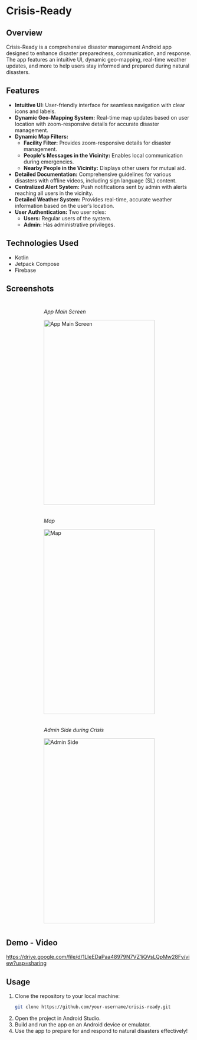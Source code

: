 # Crisis-Ready

## Overview
Crisis-Ready is a comprehensive disaster management Android app designed to enhance disaster preparedness, communication, and response. The app features an intuitive UI, dynamic geo-mapping, real-time weather updates, and more to help users stay informed and prepared during natural disasters.

## Features
- **Intuitive UI:** User-friendly interface for seamless navigation with clear icons and labels.
- **Dynamic Geo-Mapping System:** Real-time map updates based on user location with zoom-responsive details for accurate disaster management.
- **Dynamic Map Filters:**
  - **Facility Filter:** Provides zoom-responsive details for disaster management.
  - **People's Messages in the Vicinity:** Enables local communication during emergencies.
  - **Nearby People in the Vicinity:** Displays other users for mutual aid.
- **Detailed Documentation:** Comprehensive guidelines for various disasters with offline videos, including sign language (SL) content.
- **Centralized Alert System:** Push notifications sent by admin with alerts reaching all users in the vicinity.
- **Detailed Weather System:** Provides real-time, accurate weather information based on the user’s location.
- **User Authentication:** Two user roles:
  - **Users:** Regular users of the system.
  - **Admin:** Has administrative privileges.

## Technologies Used
- Kotlin
- Jetpack Compose
- Firebase

## Screenshots
<div style="display: flex; flex-wrap: wrap; justify-content: center;">
    <div style="margin: 10px;">
        <p><em>App Main Screen</em></p>
        <img src="https://github.com/user-attachments/assets/dc0fd793-cab1-4621-ae95-9111b99f9175" alt="App Main Screen" width="300" height="500">
    </div>
    <div style="margin: 10px;">
        <p><em>Map</em></p>
        <img src="https://github.com/user-attachments/assets/25d7215e-6f16-4080-a0b6-840acfe82ffa" alt="Map" width="300" height="500">
    </div>
    <div style="margin: 10px;">
        <p><em>Admin Side during Crisis</em></p>
        <img src="https://github.com/user-attachments/assets/bd9e4738-818f-474a-879c-fd93e52e087c" alt="Admin Side" width="300" height="500">
    </div>
</div>

## Demo - Video
https://drive.google.com/file/d/1LleEDaPaa48979N7VZ1iQVsLQpMw28Fv/view?usp=sharing

## Usage
1. Clone the repository to your local machine:
   ```bash
   git clone https://github.com/your-username/crisis-ready.git
2. Open the project in Android Studio.
3. Build and run the app on an Android device or emulator.
4. Use the app to prepare for and respond to natural disasters effectively!
